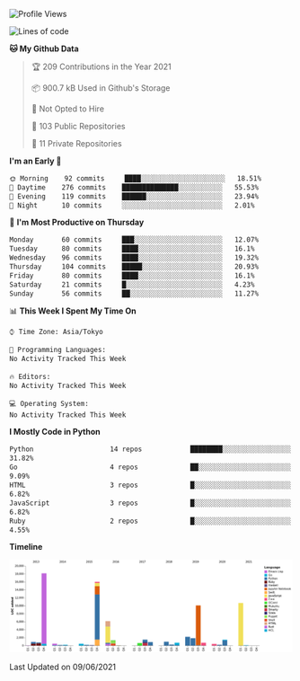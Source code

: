 <!--START_SECTION:waka-->
![Profile Views](http://img.shields.io/badge/Profile%20Views-1-blue)

![Lines of code](https://img.shields.io/badge/From%20Hello%20World%20I%27ve%20Written-77937%20lines%20of%20code-blue)

**🐱 My Github Data** 

> 🏆 209 Contributions in the Year 2021
 > 
> 📦 900.7 kB Used in Github's Storage 
 > 
> 🚫 Not Opted to Hire
 > 
> 📜 103 Public Repositories 
 > 
> 🔑 11 Private Repositories  
 > 
**I'm an Early 🐤** 

```text
🌞 Morning    92 commits     ████░░░░░░░░░░░░░░░░░░░░░   18.51% 
🌆 Daytime    276 commits    ██████████████░░░░░░░░░░░   55.53% 
🌃 Evening    119 commits    ██████░░░░░░░░░░░░░░░░░░░   23.94% 
🌙 Night      10 commits     ░░░░░░░░░░░░░░░░░░░░░░░░░   2.01%

```
📅 **I'm Most Productive on Thursday** 

```text
Monday       60 commits     ███░░░░░░░░░░░░░░░░░░░░░░   12.07% 
Tuesday      80 commits     ████░░░░░░░░░░░░░░░░░░░░░   16.1% 
Wednesday    96 commits     ████░░░░░░░░░░░░░░░░░░░░░   19.32% 
Thursday     104 commits    █████░░░░░░░░░░░░░░░░░░░░   20.93% 
Friday       80 commits     ████░░░░░░░░░░░░░░░░░░░░░   16.1% 
Saturday     21 commits     █░░░░░░░░░░░░░░░░░░░░░░░░   4.23% 
Sunday       56 commits     ██░░░░░░░░░░░░░░░░░░░░░░░   11.27%

```


📊 **This Week I Spent My Time On** 

```text
⌚︎ Time Zone: Asia/Tokyo

💬 Programming Languages: 
No Activity Tracked This Week

🔥 Editors: 
No Activity Tracked This Week

💻 Operating System: 
No Activity Tracked This Week

```

**I Mostly Code in Python** 

```text
Python                   14 repos            ████████░░░░░░░░░░░░░░░░░   31.82% 
Go                       4 repos             ██░░░░░░░░░░░░░░░░░░░░░░░   9.09% 
HTML                     3 repos             █░░░░░░░░░░░░░░░░░░░░░░░░   6.82% 
JavaScript               3 repos             █░░░░░░░░░░░░░░░░░░░░░░░░   6.82% 
Ruby                     2 repos             █░░░░░░░░░░░░░░░░░░░░░░░░   4.55%

```


**Timeline**

![Chart not found](https://raw.githubusercontent.com/takuan-osho/takuan-osho/master/charts/bar_graph.png) 


 Last Updated on 09/06/2021
<!--END_SECTION:waka-->
